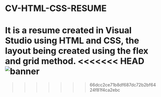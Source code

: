# CV-HTML-CSS-RESUME
It is a resume created in Visual Studio using HTML and CSS, the layout being created using the flex and grid method.
<<<<<<< HEAD
![banner](.images/banner.jpg)
=======

>>>>>>> 66dcc2ce71b8df687dc72b2bf6424f81f4ca2ebc
